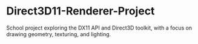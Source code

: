 # Direct3D11-Renderer-Project

School project exploring the DX11 API and Direct3D toolkit, with a focus on drawing geometry, texturing, and lighting. 
